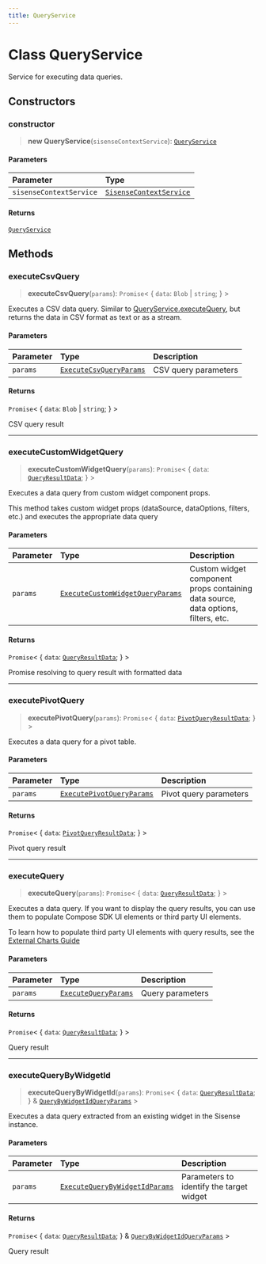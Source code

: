 ```yaml
---
title: QueryService
---
```


# Class QueryService

Service for executing data queries.

## Constructors

### constructor

> **new QueryService**(`sisenseContextService`): [`QueryService`](class.QueryService.md)

#### Parameters

| Parameter | Type |
| :------ | :------ |
| `sisenseContextService` | [`SisenseContextService`](../contexts/class.SisenseContextService.md) |

#### Returns

[`QueryService`](class.QueryService.md)

## Methods

### executeCsvQuery

> **executeCsvQuery**(`params`): `Promise`\< \{
  `data`: `Blob` \| `string`;
 } \>

Executes a CSV data query.
Similar to [QueryService.executeQuery](class.QueryService.md#executequery), but returns the data in CSV format as text or as a stream.

#### Parameters

| Parameter | Type | Description |
| :------ | :------ | :------ |
| `params` | [`ExecuteCsvQueryParams`](../interfaces/interface.ExecuteCsvQueryParams.md) | CSV query parameters |

#### Returns

`Promise`\< \{
  `data`: `Blob` \| `string`;
 } \>

CSV query result

***

### executeCustomWidgetQuery

> **executeCustomWidgetQuery**(`params`): `Promise`\< \{
  `data`: [`QueryResultData`](../../sdk-data/interfaces/interface.QueryResultData.md);
 } \>

Executes a data query from custom widget component props.

This method takes custom widget props (dataSource, dataOptions, filters, etc.)
and executes the appropriate data query

#### Parameters

| Parameter | Type | Description |
| :------ | :------ | :------ |
| `params` | [`ExecuteCustomWidgetQueryParams`](../interfaces/interface.ExecuteCustomWidgetQueryParams.md) | Custom widget component props containing data source, data options, filters, etc. |

#### Returns

`Promise`\< \{
  `data`: [`QueryResultData`](../../sdk-data/interfaces/interface.QueryResultData.md);
 } \>

Promise resolving to query result with formatted data

***

### executePivotQuery <Badge type="beta" text="Beta" />

> **executePivotQuery**(`params`): `Promise`\< \{
  `data`: [`PivotQueryResultData`](../../sdk-data/interfaces/interface.PivotQueryResultData.md);
 } \>

Executes a data query for a pivot table.

#### Parameters

| Parameter | Type | Description |
| :------ | :------ | :------ |
| `params` | [`ExecutePivotQueryParams`](../interfaces/interface.ExecutePivotQueryParams.md) | Pivot query parameters |

#### Returns

`Promise`\< \{
  `data`: [`PivotQueryResultData`](../../sdk-data/interfaces/interface.PivotQueryResultData.md);
 } \>

Pivot query result

***

### executeQuery

> **executeQuery**(`params`): `Promise`\< \{
  `data`: [`QueryResultData`](../../sdk-data/interfaces/interface.QueryResultData.md);
 } \>

Executes a data query. If you want to display the query results, you can use
them to populate Compose SDK UI elements or third party UI elements.

To learn how to populate third party UI elements with query results, see the
[External Charts Guide](/guides/sdk/guides/charts/guide-external-charts.html#query)

#### Parameters

| Parameter | Type | Description |
| :------ | :------ | :------ |
| `params` | [`ExecuteQueryParams`](../interfaces/interface.ExecuteQueryParams.md) | Query parameters |

#### Returns

`Promise`\< \{
  `data`: [`QueryResultData`](../../sdk-data/interfaces/interface.QueryResultData.md);
 } \>

Query result

***

### executeQueryByWidgetId

> **executeQueryByWidgetId**(`params`): `Promise`\< \{
  `data`: [`QueryResultData`](../../sdk-data/interfaces/interface.QueryResultData.md);
 } & [`QueryByWidgetIdQueryParams`](../../sdk-ui/type-aliases/type-alias.QueryByWidgetIdQueryParams.md) \>

Executes a data query extracted from an existing widget in the Sisense instance.

#### Parameters

| Parameter | Type | Description |
| :------ | :------ | :------ |
| `params` | [`ExecuteQueryByWidgetIdParams`](../interfaces/interface.ExecuteQueryByWidgetIdParams.md) | Parameters to identify the target widget |

#### Returns

`Promise`\< \{
  `data`: [`QueryResultData`](../../sdk-data/interfaces/interface.QueryResultData.md);
 } & [`QueryByWidgetIdQueryParams`](../../sdk-ui/type-aliases/type-alias.QueryByWidgetIdQueryParams.md) \>

Query result
